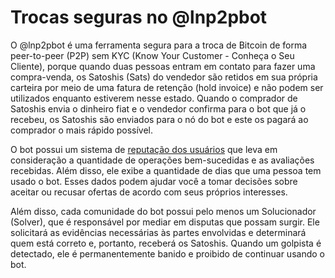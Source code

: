 # Trocas seguras no @lnp2pbot

O @lnp2pbot é uma ferramenta segura para a troca de Bitcoin de forma peer-to-peer (P2P) sem KYC (Know Your Customer - Conheça o Seu Cliente), porque quando duas pessoas entram em contato para fazer uma compra-venda, os Satoshis (Sats) do vendedor são retidos em sua própria carteira por meio de uma fatura de retenção (hold invoice) e não podem ser utilizados enquanto estiverem nesse estado. Quando o comprador de Satoshis envia o dinheiro fiat e o vendedor confirma para o bot que já o recebeu, os Satoshis são enviados para o nó do bot e este os pagará ao comprador o mais rápido possível.

O bot possui um sistema de [reputação dos usuários](https://lnp2pbot.com/aprende/how-does-the-user-reputation-system-work.html) que leva em consideração a quantidade de operações bem-sucedidas e as avaliações recebidas. Além disso, ele exibe a quantidade de dias que uma pessoa tem usado o bot. Esses dados podem ajudar você a tomar decisões sobre aceitar ou recusar ofertas de acordo com seus próprios interesses.

Além disso, cada comunidade do bot possui pelo menos um Solucionador (Solver), que é responsável por mediar em disputas que possam surgir. Ele solicitará as evidências necessárias às partes envolvidas e determinará quem está correto e, portanto, receberá os Satoshis. Quando um golpista é detectado, ele é permanentemente banido e proibido de continuar usando o bot.
